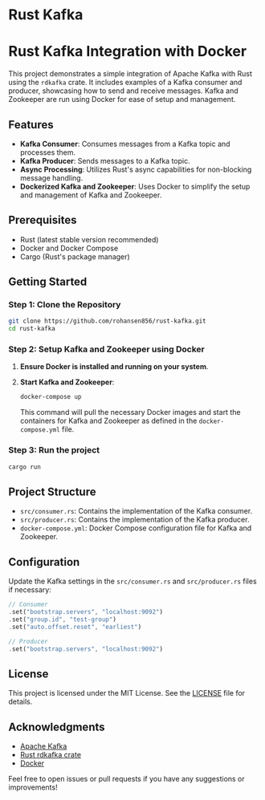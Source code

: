 # Rust Kafka

# Rust Kafka Integration with Docker

This project demonstrates a simple integration of Apache Kafka with Rust using the `rdkafka` crate. It includes examples of a Kafka consumer and producer, showcasing how to send and receive messages. Kafka and Zookeeper are run using Docker for ease of setup and management.

## Features

- **Kafka Consumer**: Consumes messages from a Kafka topic and processes them.
- **Kafka Producer**: Sends messages to a Kafka topic.
- **Async Processing**: Utilizes Rust's async capabilities for non-blocking message handling.
- **Dockerized Kafka and Zookeeper**: Uses Docker to simplify the setup and management of Kafka and Zookeeper.

## Prerequisites

- Rust (latest stable version recommended)
- Docker and Docker Compose
- Cargo (Rust's package manager)

## Getting Started

### Step 1: Clone the Repository

```bash
git clone https://github.com/rohansen856/rust-kafka.git
cd rust-kafka
```



### Step 2: Setup Kafka and Zookeeper using Docker

1. **Ensure Docker is installed and running on your system**.
2. **Start Kafka and Zookeeper**:

   ```bash
   docker-compose up
   ```

   This command will pull the necessary Docker images and start the containers for Kafka and Zookeeper as defined in the `docker-compose.yml` file.

### Step 3: Run the project

```bash
cargo run
```


## Project Structure

- `src/consumer.rs`: Contains the implementation of the Kafka consumer.
- `src/producer.rs`: Contains the implementation of the Kafka producer.
- `docker-compose.yml`: Docker Compose configuration file for Kafka and Zookeeper.

## Configuration

Update the Kafka settings in the `src/consumer.rs` and `src/producer.rs` files if necessary:

```rust
// Consumer
.set("bootstrap.servers", "localhost:9092")
.set("group.id", "test-group")
.set("auto.offset.reset", "earliest")

// Producer
.set("bootstrap.servers", "localhost:9092")
```


## License

This project is licensed under the MIT License. See the [LICENSE](LICENSE) file for details.

## Acknowledgments

- [Apache Kafka](https://kafka.apache.org/)
- [Rust rdkafka crate](https://docs.rs/rdkafka/)
- [Docker](https://www.docker.com/)

Feel free to open issues or pull requests if you have any suggestions or improvements!
